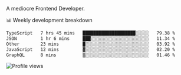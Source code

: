 A mediocre Frontend Developer.

📊 Weekly development breakdown
<!--START_SECTION:waka-->

```txt
TypeScript   7 hrs 45 mins   ████████████████████░░░░░   79.38 %
JSON         1 hr 6 mins     ███░░░░░░░░░░░░░░░░░░░░░░   11.34 %
Other        23 mins         █░░░░░░░░░░░░░░░░░░░░░░░░   03.92 %
JavaScript   12 mins         ▓░░░░░░░░░░░░░░░░░░░░░░░░   02.20 %
GraphQL      8 mins          ▒░░░░░░░░░░░░░░░░░░░░░░░░   01.46 %
```

<!--END_SECTION:waka-->

<img src="https://gpvc.arturio.dev/iqbalfasri" alt="Profile views"/>
